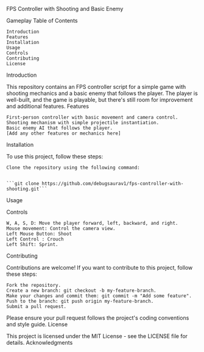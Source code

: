 FPS Controller with Shooting and Basic Enemy

Gameplay
Table of Contents

    Introduction
    Features
    Installation
    Usage
    Controls
    Contributing
    License

Introduction

This repository contains an FPS controller script for a simple game with shooting mechanics and a basic enemy that follows the player. The player is well-built, and the game is playable, but there's still room for improvement and additional features.
Features

    First-person controller with basic movement and camera control.
    Shooting mechanism with simple projectile instantiation.
    Basic enemy AI that follows the player.
    [Add any other features or mechanics here]

Installation

To use this project, follow these steps:

    Clone the repository using the following command:


    ```git clone https://github.com/debugsaurav1/fps-controller-with-shooting.git```

Usage

Controls

    W, A, S, D: Move the player forward, left, backward, and right.
    Mouse movement: Control the camera view.
    Left Mouse Button: Shoot
    Left Control : Crouch
    Left Shift: Sprint.

Contributing

Contributions are welcome! If you want to contribute to this project, follow these steps:

    Fork the repository.
    Create a new branch: git checkout -b my-feature-branch.
    Make your changes and commit them: git commit -m "Add some feature".
    Push to the branch: git push origin my-feature-branch.
    Submit a pull request.

Please ensure your pull request follows the project's coding conventions and style guide.
License


This project is licensed under the MIT License - see the LICENSE file for details.
Acknowledgments

